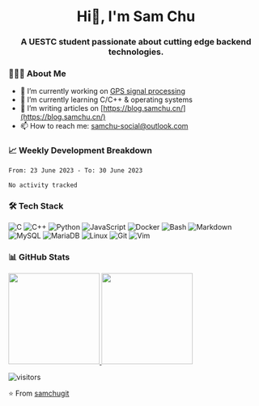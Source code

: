 <h1 align="center">Hi👋, I'm Sam Chu</h1>
<h3 align="center">A UESTC student passionate about cutting edge backend technologies.</h3>

<h3>👨🏻‍💻 About Me </h3>

- 🔭 I’m currently working on [GPS signal processing](https://github.com/samchugit/zynq-gps-ps)
- 🌱 I’m currently learning C/C++ & operating systems
- 📝 I’m writing articles on [https://blog.samchu.cn/](https://blog.samchu.cn/)
- 📫 How to reach me: <samchu-social@outlook.com>

<h3>📈 Weekly Development Breakdown</h3>

<!--START_SECTION:waka-->

```txt
From: 23 June 2023 - To: 30 June 2023

No activity tracked
```

<!--END_SECTION:waka-->

<h3>🛠 Tech Stack</h3>

![C](https://img.shields.io/badge/-C-333333?style=flat&logo=C&logoColor=white)
![C++](https://img.shields.io/badge/-C++-333333?style=flat&logo=C%2B%2B&logoColor=white)
![Python](https://img.shields.io/badge/-Python-333333?style=flat&logo=python&logoColor=white)
![JavaScript](https://img.shields.io/badge/-JavaScript-333333?style=flat&logo=javascript&logoColor=white)
![Docker](https://img.shields.io/badge/-Docker-333333?style=flat&logo=docker&logoColor=white)
![Bash](https://img.shields.io/badge/-Bash-333333?style=flat&logo=gnubash&logoColor=white)
![Markdown](https://img.shields.io/badge/-Markdown-333333?style=flat&logo=markdown&logoColor=white)
![MySQL](https://img.shields.io/badge/-MySQL-333333?style=flat&logo=mysql&logoColor=white)
![MariaDB](https://img.shields.io/badge/-MariaDB-333333?style=flat&logo=mariadb&logoColor=white)
![Linux](https://img.shields.io/badge/-Linux-333333?style=flat&logo=linux&logoColor=white)
![Git](https://img.shields.io/badge/-Git-333333?style=flat&logo=git&logoColor=white)
![Vim](https://img.shields.io/badge/-Vim-333333?style=flat&logo=vim&logoColor=white)


<h3>📊 GitHub Stats</h3>

<a href="https://github.com/samchugit/">
  <img height="180em" src="https://github-readme-stats.vercel.app/api?username=samchugit&theme=buefy&show_icons=true&count_private=true" />
  <img height="180em" src="https://github-readme-stats.vercel.app/api/top-langs/?username=samchugit&theme=buefy&layout=compact" />
</a>

![visitors](https://spot-indigo-piper.glitch.me/badge?page_id=samchugit.samchugit&left_text=Visitors)

:star: From [samchugit](https://github.com/samchugit/)
<!--
**samchugit/samchugit** is a ✨ _special_ ✨ repository because its `README.md` (this file) appears on your GitHub profile.

Here are some ideas to get you started:

- 🔭 I’m currently working on ...
- 🌱 I’m currently learning ...
- 👯 I’m looking to collaborate on ...
- 🤔 I’m looking for help with ...
- 💬 Ask me about ...
- 📫 How to reach me: ...
- 😄 Pronouns: ...
- ⚡ Fun fact: ...
-->
